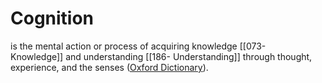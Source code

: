 # Cognition

is the mental action or process of acquiring knowledge [[073- Knowledge]] and understanding [[186- Understanding]] through thought, experience, and the senses ([Oxford Dictionary](https://www.lexico.com/definition/cognition)).